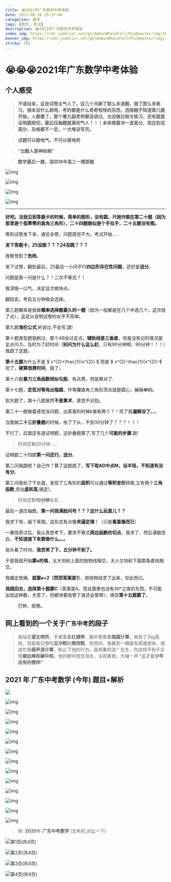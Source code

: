 ```yaml
---
title: 😭2021年广东数学中考体验
date: 2021-06-28 19:37:48
categories: 数学
tags: [数学, 考试]
description: 😭2021年广东数学中考体验
index_img: https://cdn.jsdelivr.net/gh/AdminWhaleFall/Pic@master/img/20210629014311.png
banner_img: https://cdn.jsdelivr.net/gh/AdminWhaleFall/Pic@master/img/20210629014311.png
sticky: 102
---
```


# 😭😭😭2021年广东数学中考体验

## 个人感受

> **不请自来，这张试卷太气人了。这几个月刷了那么多道题，做了那么多练习，根本没什么卵用，考的都是什么奇奇怪怪的东西，选择题不知道第几题开始，人都傻了，那个秦九韶老师都没讲过，也没做过相关练习，还有就是证明圆相切，最后压轴题就真的气人！！！本来想着冲一波高分，现在别说高分，及格都不一定，一大堆没写完。**

> **试题可以接地气，不可以接地府**.

> **“出题人是神经病”**

> **数学最后一题，深圳18年高三一模原题**

![img](https://cdn.jsdelivr.net/gh/AdminWhaleFall/Pic@master/img/20210629023311.jpeg)

![img](https://cdn.jsdelivr.net/gh/AdminWhaleFall/Pic@master/img/20210629023333.jpeg)

![img](https://cdn.jsdelivr.net/gh/AdminWhaleFall/Pic@master/img/20210629023357.jpeg)

![img](https://cdn.jsdelivr.net/gh/AdminWhaleFall/Pic@master/img/20210629023434.jpeg)

------

**好吧。当我见到答题卡的时候，简单的图形，没有圆，尺规作图在第二十题（因为那里是个孤零零的直角三角形），二十四题貌似是个手拉手，二十五题没有图。**

等到试卷发下来，通览全卷，问题感觉不大。考试开始.....

**发下答题卡，25没图？？？24没圆？？？**

我察觉到了**危险**。

发下试卷，翻到最后，25最后一小问平行**四边形存在性问题**，还好是**送分**。

问题是第一问是什么？！二次不等式？！

我深吸一口气，决定这次做快点。

翻回去，考前五分钟做会选择。

第三题概率是我做**概率选择题最久的一题**（因为一般都是在几个中选几个，这次绕了点），这足以说明试卷的水平不简单。

第九题**海伦公式**,听说过,不会写,跳!

第十题类型题我刷过，那个AB会过定点，**辅助线是三垂直**，但是没有记的情况是定点(0,1)，当时为了赶时间（**别问为什么这么赶**，只有90分钟啊，90分钟！！！）我跳了这题。

**第十五题**为什么不是  $ x^{2}+\frac{1}{x^{2}} $ 而是 $ x^{2}-\frac{1}{x^{2}} $
完了，**硬算很费时间**，跳了。

第十六题**暴力三角函数相似勾股**，有点费。但是算对了.

第十七题，**定弦对等角出隐圆**，作等腰直角三角形顶点就是圆心，~~挺简单的~~。

到大题了，第十八题居然**不是算术**，感觉不对劲。

第二十一题做着感觉没问题，出答案的时候k值有两个？！完了我**漏解没了**。。。

当我做**二十三折叠题**的时候，抬了下头，不到30分钟了？？？！！！

不行了，后面还有道证明题，这折叠题算了,写了几个**可能的步骤**.跳!

> 时间还剩20分钟......

证明题二十四题**第一问还行，送分**。

第二问我圆呢？自己作？算了这题跳了，**写下取AD中点M，设半径，不知道有没有分**。

第三问我标了下长度，发现了三角形的**面积**可以通过**等积变形**转换,又有两个**三角函数**,求出**底和高**,搞定!。

> 时间还剩**10分钟**左右...

最后一道压轴题，**第一问我满脸问号？？？这什么玩意儿？？**

我求下导，画下草图，这形式有点像**夹逼定理**！（只是**看着像而已**）

一番惊奇过后，我认真思考下，要求不等式**两边函数的切点**，我求了，然后满脑空白，**不知道接下来要做什么。。。**

抬头看了时间，**我苦笑了下，五分钟不到了。**

于是我就开始**蒙a的值**，太大怕和上面的抛物线相交，太小又怕和下面那条直线相交。

我痛定思痛，**就蒙a=2（然而答案是1）**，把抛物线求了出来，仅此而已。

**我跳回去，选择第十题蒙C**（答案是A，而且图里也没有30°之类的东西，不可能出现这种数，大意了，但都快要收卷了谁还会管呀），填空**第十五题蒙了**。

> **打铃，收卷。**

## 网上看到的一个关于`广东中考`的段子

> 我站在**望北哨所**，手里拿着**红绸带**，脑中思索着**隐圆计算**，收到了2kg荔枝，但是我只想吃**豆沙粽**和**猪肉粽**。恍惚间，我看到一辆跑车超速驶来，我连忙用**超声波计算**，制止了他的行为。我郑重的说:“ 先生，你这样不利于实现**碳达峰和碳中和**。他的眼中饱含泪水，注视着我，大喊一声:“这才是**少年应有的模样**!"

## **2021** 年 **广东中考数学**  (**今年**) 题目+解析

![](https://cdn.jsdelivr.net/gh/AdminWhaleFall/Pic@master/img/20210629015828.png)

![img](https://cdn.jsdelivr.net/gh/AdminWhaleFall/Pic@master/img/20210629015859.png)

![img](https://cdn.jsdelivr.net/gh/AdminWhaleFall/Pic@master/img/20210629015950.png)

![img](https://cdn.jsdelivr.net/gh/AdminWhaleFall/Pic@master/img/20210629020000.png)

![img](https://cdn.jsdelivr.net/gh/AdminWhaleFall/Pic@master/img/20210629020011.png)

![img](https://cdn.jsdelivr.net/gh/AdminWhaleFall/Pic@master/img/20210629020026.png)

![img](https://cdn.jsdelivr.net/gh/AdminWhaleFall/Pic@master/img/20210629020045.png)

![img](https://cdn.jsdelivr.net/gh/AdminWhaleFall/Pic@master/img/20210629020057.png)

![img](https://cdn.jsdelivr.net/gh/AdminWhaleFall/Pic@master/img/20210629020109.png)

![img](https://cdn.jsdelivr.net/gh/AdminWhaleFall/Pic@master/img/20210629020123.png)

![img](https://cdn.jsdelivr.net/gh/AdminWhaleFall/Pic@master/img/20210629020134.png)

![img](https://cdn.jsdelivr.net/gh/AdminWhaleFall/Pic@master/img/20210629020207.png)

![img](https://cdn.jsdelivr.net/gh/AdminWhaleFall/Pic@master/img/20210629020229.png)

![img](https://cdn.jsdelivr.net/gh/AdminWhaleFall/Pic@master/img/20210629020320.png)

> 附: **2020**年 **广东中考数学** (去年的,对比一下)

![第1页(共4页)](https://cdn.jsdelivr.net/gh/AdminWhaleFall/Pic@master/img/20210629014918.jpg)

![第2页(共4页)](https://cdn.jsdelivr.net/gh/AdminWhaleFall/Pic@master/img/20210629014936.jpg)

![第3页(共4页)](https://cdn.jsdelivr.net/gh/AdminWhaleFall/Pic@master/img/20210629015036.jpg)

![第4页(共4页)](https://cdn.jsdelivr.net/gh/AdminWhaleFall/Pic@master/img/20210629015051.jpeg)

